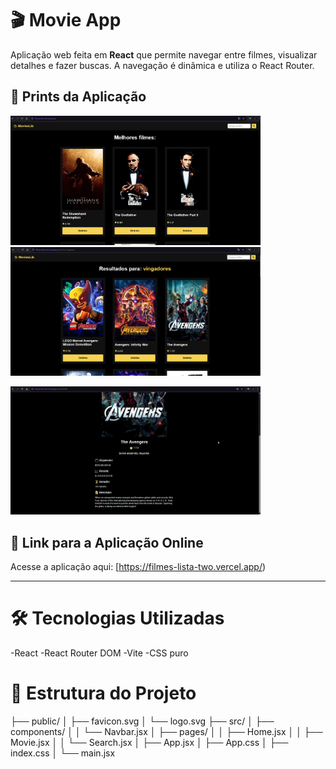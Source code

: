 # 🎬 Movie App

Aplicação web feita em **React** que permite navegar entre filmes, visualizar detalhes e fazer buscas. A navegação é dinâmica e utiliza o React Router.

## 📸 Prints da Aplicação

<p float="left">
  <img src="./prints/home.png" width="400"/>
  <img src="./prints/movie-details.png" width="400"/>
</p>
<p float="left">
  <img src="./prints/teste.gif" width="400"/>
</p>

## 🔗 Link para a Aplicação Online

Acesse a aplicação aqui: [https://filmes-lista-two.vercel.app/)  

---

# 🛠️ Tecnologias Utilizadas
-React
-React Router DOM
-Vite
-CSS puro

# 📁 Estrutura do Projeto
├── public/
│   ├── favicon.svg
│   └── logo.svg
├── src/
│   ├── components/
│   │   └── Navbar.jsx
│   ├── pages/
│   │   ├── Home.jsx
│   │   ├── Movie.jsx
│   │   └── Search.jsx
│   ├── App.jsx
│   ├── App.css
│   ├── index.css
│   └── main.jsx
